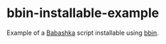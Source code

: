# bbin-installable-example

Example of a [Babashka](https://github.com/babashka/babashka) script installable using [bbin](https://github.com/babashka/bbin).
